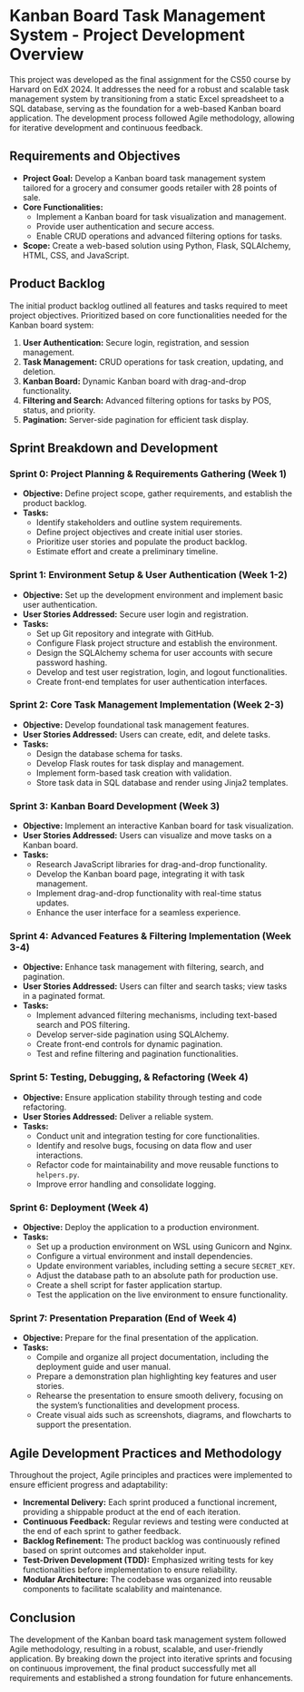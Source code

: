 # Kanban Board Task Management System - Project Development Overview

This project was developed as the final assignment for the CS50 course by Harvard on EdX 2024. It addresses the need for a robust and scalable task management system by transitioning from a static Excel spreadsheet to a SQL database, serving as the foundation for a web-based Kanban board application. The development process followed Agile methodology, allowing for iterative development and continuous feedback.

## Requirements and Objectives

- **Project Goal:** Develop a Kanban board task management system tailored for a grocery and consumer goods retailer with 28 points of sale.
- **Core Functionalities:**
  - Implement a Kanban board for task visualization and management.
  - Provide user authentication and secure access.
  - Enable CRUD operations and advanced filtering options for tasks.
- **Scope:** Create a web-based solution using Python, Flask, SQLAlchemy, HTML, CSS, and JavaScript.

## Product Backlog

The initial product backlog outlined all features and tasks required to meet project objectives. Prioritized based on core functionalities needed for the Kanban board system:

1. **User Authentication:** Secure login, registration, and session management.
2. **Task Management:** CRUD operations for task creation, updating, and deletion.
3. **Kanban Board:** Dynamic Kanban board with drag-and-drop functionality.
4. **Filtering and Search:** Advanced filtering options for tasks by POS, status, and priority.
5. **Pagination:** Server-side pagination for efficient task display.

## Sprint Breakdown and Development

### Sprint 0: Project Planning & Requirements Gathering (Week 1)
- **Objective:** Define project scope, gather requirements, and establish the product backlog.
- **Tasks:**
  - Identify stakeholders and outline system requirements.
  - Define project objectives and create initial user stories.
  - Prioritize user stories and populate the product backlog.
  - Estimate effort and create a preliminary timeline.

### Sprint 1: Environment Setup & User Authentication (Week 1-2)
- **Objective:** Set up the development environment and implement basic user authentication.
- **User Stories Addressed:** Secure user login and registration.
- **Tasks:**
  - Set up Git repository and integrate with GitHub.
  - Configure Flask project structure and establish the environment.
  - Design the SQLAlchemy schema for user accounts with secure password hashing.
  - Develop and test user registration, login, and logout functionalities.
  - Create front-end templates for user authentication interfaces.

### Sprint 2: Core Task Management Implementation (Week 2-3)
- **Objective:** Develop foundational task management features.
- **User Stories Addressed:** Users can create, edit, and delete tasks.
- **Tasks:**
  - Design the database schema for tasks.
  - Develop Flask routes for task display and management.
  - Implement form-based task creation with validation.
  - Store task data in SQL database and render using Jinja2 templates.

### Sprint 3: Kanban Board Development (Week 3)
- **Objective:** Implement an interactive Kanban board for task visualization.
- **User Stories Addressed:** Users can visualize and move tasks on a Kanban board.
- **Tasks:**
  - Research JavaScript libraries for drag-and-drop functionality.
  - Develop the Kanban board page, integrating it with task management.
  - Implement drag-and-drop functionality with real-time status updates.
  - Enhance the user interface for a seamless experience.

### Sprint 4: Advanced Features & Filtering Implementation (Week 3-4)
- **Objective:** Enhance task management with filtering, search, and pagination.
- **User Stories Addressed:** Users can filter and search tasks; view tasks in a paginated format.
- **Tasks:**
  - Implement advanced filtering mechanisms, including text-based search and POS filtering.
  - Develop server-side pagination using SQLAlchemy.
  - Create front-end controls for dynamic pagination.
  - Test and refine filtering and pagination functionalities.

### Sprint 5: Testing, Debugging, & Refactoring (Week 4)
- **Objective:** Ensure application stability through testing and code refactoring.
- **User Stories Addressed:** Deliver a reliable system.
- **Tasks:**
  - Conduct unit and integration testing for core functionalities.
  - Identify and resolve bugs, focusing on data flow and user interactions.
  - Refactor code for maintainability and move reusable functions to `helpers.py`.
  - Improve error handling and consolidate logging.

### Sprint 6: Deployment (Week 4)
- **Objective:** Deploy the application to a production environment.
- **Tasks:**
  - Set up a production environment on WSL using Gunicorn and Nginx.
  - Configure a virtual environment and install dependencies.
  - Update environment variables, including setting a secure `SECRET_KEY`.
  - Adjust the database path to an absolute path for production use.
  - Create a shell script for faster application startup.
  - Test the application on the live environment to ensure functionality.

### Sprint 7: Presentation Preparation (End of Week 4)
- **Objective:** Prepare for the final presentation of the application.
- **Tasks:**
  - Compile and organize all project documentation, including the deployment guide and user manual.
  - Prepare a demonstration plan highlighting key features and user stories.
  - Rehearse the presentation to ensure smooth delivery, focusing on the system’s functionalities and development process.
  - Create visual aids such as screenshots, diagrams, and flowcharts to support the presentation.

## Agile Development Practices and Methodology

Throughout the project, Agile principles and practices were implemented to ensure efficient progress and adaptability:
- **Incremental Delivery:** Each sprint produced a functional increment, providing a shippable product at the end of each iteration.
- **Continuous Feedback:** Regular reviews and testing were conducted at the end of each sprint to gather feedback.
- **Backlog Refinement:** The product backlog was continuously refined based on sprint outcomes and stakeholder input.
- **Test-Driven Development (TDD):** Emphasized writing tests for key functionalities before implementation to ensure reliability.
- **Modular Architecture:** The codebase was organized into reusable components to facilitate scalability and maintenance.

## Conclusion

The development of the Kanban board task management system followed Agile methodology, resulting in a robust, scalable, and user-friendly application. By breaking down the project into iterative sprints and focusing on continuous improvement, the final product successfully met all requirements and established a strong foundation for future enhancements.

